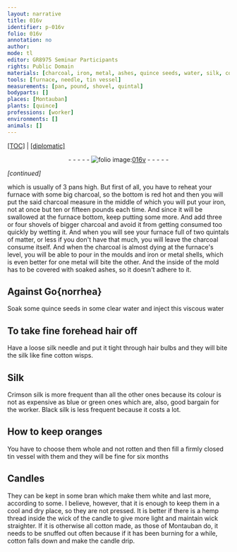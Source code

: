```yaml
---
layout: narrative
title: 016v
identifier: p-016v
folio: 016v
annotation: no
author:
mode: tl
editor: GR8975 Seminar Participants
rights: Public Domain
materials: [charcoal, iron, metal, ashes, quince seeds, water, silk, cotton, Silk, Crimson silk, Black silk, oranges, tin, bran, hemp]
tools: [furnace, needle, tin vessel]
measurements: [pan, pound, shovel, quintal]
bodyparts: []
places: [Montauban]
plants: [quince]
professions: [worker]
environments: []
animals: []
---
```


<p><a href="{{ site.baseurl }}/translation/" target="_blank">[TOC]</a> | <a href="{{ site.baseurl }}/texts/p-016v_tc/">[diplomatic]</a></p><div class="folio" align="center">- - - - - <a href="http://gallica.bnf.fr/ark:/12148/btv1b10500001g/f38.image" target="_blank"><img src="https://cu-mkp.github.io/2017-workshop-edition/assets/photo-icon.png" alt="folio image: " style="display:inline-block; margin-bottom:-3px;"/>016v</a> - - - - - </div>  
 
*[continued]*
  
which is usually of 3 <span class="ms">pan</span>s high. But first of all, you have to reheat your <span class="tl">furnace</span> with some big <span class="m">charcoal</span>, so the bottom is red hot and then you will put the said <span class="m">charcoal</span> measure in the middle of which you will put your <span class="m">iron</span>, not at once but ten or fifteen <span class="ms">pound</span>s each time. And since it will be swallowed at the <span class="tl">furnace</span> bottom, keep putting some more. And add three or four <span class="ms">shovel</span>s of bigger <span class="m">charcoal</span> and avoid it from getting consumed too quickly by wetting it. And when you will see your <span class="tl">furnace</span> full of two <span class="ms">quintal</span>s of matter, or less if you don't have that much, you will leave the <span class="m">charcoal</span> consume itself. And when the <span class="m">charcoal</span> is almost dying at the <span class="tl">furnace</span>'s level, you will be able to pour in the moulds and <span class="m">iron</span> or <span class="m">metal</span> shells, which is even better for one <span class="m">metal</span> will bite the other. And the inside of the mold has to be covered with soaked <span class="m">ashes</span>, so it doesn't adhere to it.
 
 
  

## Against Go{norrhea}

 
Soak some <span class="m"><span class="pa">quince</span> seeds</span> in some clear <span class="m">water</span> and inject this viscous <span class="m">water</span>
 
 
  

## To take fine forehead hair off

 
Have a loose <span class="m">silk</span> <span class="tl">needle</span> and put it tight through hair bulbs and they will bite the <span class="m">silk</span> like fine <span class="m">cotton</span> wisps.
 
 
  

## <span class="m">Silk</span>

 
<span class="m">Crimson silk</span> is more frequent than all the other ones because its colour is not as expensive as blue or green ones which are, also, good bargain for the <span class="pro">worker</span>. <span class="m">Black silk</span> is less frequent because it costs a lot.
 
 
  

## How to keep <span class="m">oranges</span>

 
You have to choose them whole and not rotten and then fill a firmly closed <span class="tl"><span class="m">tin</span> vessel</span> with them and they will be fine for six months
 
 
  

## Candles

 
They can be kept in some <span class="m">bran</span> which make them white and last more, according to some. I believe, however, that it is enough to keep them in a cool and dry place, so they are not pressed. It is better if there is a <span class="m">hemp</span> thread inside the wick of the candle to give more light and maintain wick straighter. If it is otherwise all <span class="m">cotton</span> made, as those of <span class="pl">Montauban</span> do, it needs to be snuffed out often because if it has been burning for a while, <span class="m">cotton</span> falls down and make the candle drip.
 
